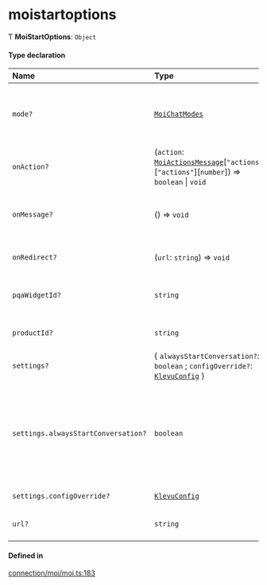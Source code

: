 # moistartoptions
      
Ƭ **MoiStartOptions**: `Object`

#### Type declaration

| Name | Type | Description |
| :------ | :------ | :------ |
| `mode?` | [`MoiChatModes`](moichatmodes.md) | The mode to use. If undefined will use the default Moi mode |
| `onAction?` | (`action`: [`MoiActionsMessage`](moiactionsmessage.md)[``"actions"``][``"actions"``][`number`]) => `boolean` \| `void` | Action listener for actions |
| `onMessage?` | () => `void` | Called when a message is received from Moi |
| `onRedirect?` | (`url`: `string`) => `void` | Custom redirect handler |
| `pqaWidgetId?` | `string` | PQA widgetId for the PQA application |
| `productId?` | `string` | productId for the PQA application |
| `settings?` | { `alwaysStartConversation?`: `boolean` ; `configOverride?`: [`KlevuConfig`](classes/KlevuConfig.md)  } | - |
| `settings.alwaysStartConversation?` | `boolean` | Always sends the initial message to Moi even if there are no messages stored for that case |
| `settings.configOverride?` | [`KlevuConfig`](classes/KlevuConfig.md) | Override the config |
| `url?` | `string` | URL for the PQA application |

#### Defined in

[connection/moi/moi.ts:183](https://github.com/klevultd/frontend-sdk/blob/492d3760/packages/klevu-core/src/connection/moi/moi.ts#L183)

